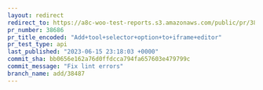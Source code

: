 ```yaml
---
layout: redirect
redirect_to: https://a8c-woo-test-reports.s3.amazonaws.com/public/pr/38686/api/index.html
pr_number: 38686
pr_title_encoded: "Add+tool+selector+option+to+iframe+editor"
pr_test_type: api
last_published: "2023-06-15 23:18:03 +0000"
commit_sha: bb0656e162a76d0ffdcca794fa657603e479799c
commit_message: "Fix lint errors"
branch_name: add/38487
---
```

